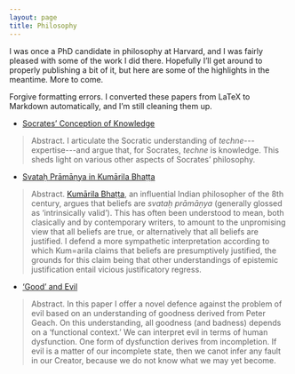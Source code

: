 ```yaml
---
layout: page
title: Philosophy
---
```


I was once a PhD candidate in philosophy at Harvard, and I was fairly pleased with some of the work I did there. Hopefully I’ll get around to properly publishing a bit of it, but here are some of the highlights in the meantime. More to come.

Forgive formatting errors. I converted these papers from LaTeX to Markdown automatically, and I’m still cleaning them up.

- [Socrates’ Conception of Knowledge](/2014/11/15/socrates-conception-of-knowledge/)

> <span class="abstract-label">Abstract</span>. I articulate the Socratic understanding of *techne*---expertise---and argue that, for Socrates, *techne* is knowledge. This sheds light on various other aspects of Socrates’ philosophy.

- [Svataḥ Prāmāṇya in Kumārila Bhaṭṭa](/2014/11/19/svatah-pramanya-in-kumarila-bhatta/)

> <span class="abstract-label">Abstract</span>. [Kumārila Bhaṭṭa](http://plato.stanford.edu/entries/kumaarila/), an influential Indian philosopher of the 8th century, argues that beliefs are *svataḥ prāmāṇya* (generally glossed as &lsquo;intrinsically valid’). This has often been understood to mean, both clasically and by contemporary writers, to amount to the unpromising view that all beliefs are true, or alternatively that all beliefs are justified. I defend a more sympathetic interpretation according to which Kum\=arila claims that beliefs are presumptively justified, the grounds for this claim being that other understandings of epistemic justification entail vicious justificatory regress.

- [‘Good’ and Evil](/2014/11/26/good-and-evil/)

> <span class="abstract-label">Abstract</span>. In this paper I offer a novel defence against the problem of evil based on an understanding of goodness derived from Peter Geach. On this understanding, all goodness (and badness) depends on a ‘functional context.’ We can interpret evil in terms of human dysfunction. One form of dysfunction derives from incompletion. If evil is a matter of our incomplete state, then we canot infer any fault in our Creator, because we do not know what we may yet become.